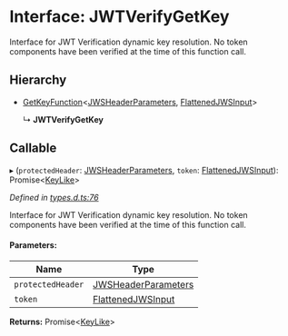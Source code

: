 # Interface: JWTVerifyGetKey

Interface for JWT Verification dynamic key resolution.
No token components have been verified at the time of this function call.

## Hierarchy

* [GetKeyFunction](_types_d_.getkeyfunction.md)\<[JWSHeaderParameters](_types_d_.jwsheaderparameters.md), [FlattenedJWSInput](_types_d_.flattenedjwsinput.md)>

  ↳ **JWTVerifyGetKey**

## Callable

▸ (`protectedHeader`: [JWSHeaderParameters](_types_d_.jwsheaderparameters.md), `token`: [FlattenedJWSInput](_types_d_.flattenedjwsinput.md)): Promise\<[KeyLike](../types/_types_d_.keylike.md)>

*Defined in [types.d.ts:76](https://github.com/panva/jose/blob/v3.x/src/types.d.ts#L76)*

Interface for JWT Verification dynamic key resolution.
No token components have been verified at the time of this function call.

#### Parameters:

Name | Type |
------ | ------ |
`protectedHeader` | [JWSHeaderParameters](_types_d_.jwsheaderparameters.md) |
`token` | [FlattenedJWSInput](_types_d_.flattenedjwsinput.md) |

**Returns:** Promise\<[KeyLike](../types/_types_d_.keylike.md)>
